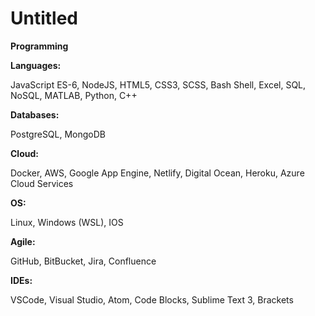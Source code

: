 # Untitled

**Programming**

**Languages:**

JavaScript ES-6, NodeJS, HTML5, CSS3, SCSS, Bash Shell, Excel, SQL, NoSQL, MATLAB, Python, C++

**Databases:**

PostgreSQL, MongoDB

**Cloud:**

Docker, AWS, Google App Engine, Netlify, Digital Ocean, Heroku, Azure Cloud Services

**OS:**

Linux, Windows \(WSL\), IOS

**Agile:**

GitHub, BitBucket, Jira, Confluence

**IDEs:**

VSCode, Visual Studio, Atom, Code Blocks, Sublime Text 3, Brackets

